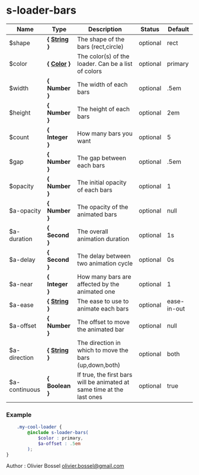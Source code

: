 # s-loader-bars




Name  |  Type  |  Description  |  Status  |  Default
------------  |  ------------  |  ------------  |  ------------  |  ------------
$shape  |  **{ [String](http://www.sass-lang.com/documentation/file.SASS_REFERENCE.html#sass-script-strings) }**  |  The shape of the bars (rect,circle)  |  optional  |  rect
$color  |  **{ [Color](http://www.sass-lang.com/documentation/file.SASS_REFERENCE.html#colors) }**  |  The color(s) of the loader. Can be a list of colors  |  optional  |  primary
$width  |  **{ Number }**  |  The width of each bars  |  optional  |  .5em
$height  |  **{ Number }**  |  The height of each bars  |  optional  |  2em
$count  |  **{ Integer }**  |  How many bars you want  |  optional  |  5
$gap  |  **{ Number }**  |  The gap between each bars  |  optional  |  .5em
$opacity  |  **{ Number }**  |  The initial opacity of each bars  |  optional  |  1
$a-opacity  |  **{ Number }**  |  The opacity of the animated bars  |  optional  |  null
$a-duration  |  **{ Second }**  |  The overall animation duration  |  optional  |  1s
$a-delay  |  **{ Second }**  |  The delay between two animation cycle  |  optional  |  0s
$a-near  |  **{ Integer }**  |  How many bars are affected by the animated one  |  optional  |  1
$a-ease  |  **{ [String](http://www.sass-lang.com/documentation/file.SASS_REFERENCE.html#sass-script-strings) }**  |  The ease to use to animate each bars  |  optional  |  ease-in-out
$a-offset  |  **{ Number }**  |  The offset to move the animated bar  |  optional  |  null
$a-direction  |  **{ [String](http://www.sass-lang.com/documentation/file.SASS_REFERENCE.html#sass-script-strings) }**  |  The direction in which to move the bars (up,down,both)  |  optional  |  both
$a-continuous  |  **{ Boolean }**  |  If true, the first bars will be animated at same time at the last ones  |  optional  |  true

### Example
```scss
	.my-cool-loader {
		@include s-loader-bars(
			$color : primary,
			$a-offset : .5em
		);
}
```
Author : Olivier Bossel <olivier.bossel@gmail.com>